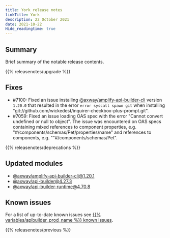 ```yaml
---
title: York release notes
linkTitle: York
description: 22 October 2021
date: 2021-10-22
Hide_readingtime: true
---
```

## Summary
Brief summary of the notable release contents.

{{% releasenotes/upgrade %}}

<!-- ## Breaking changes -->

<!-- ## Features -->

## Fixes

* #7100: Fixed an issue installing [@axway/amplify-api-builder-cli](https://www.npmjs.com/package/@axway/amplify-api-builder-cli) version `1.20.0` that resulted in the error `error syscall spawn git` when installing "git://github.com/wickedest/inquirer-checkbox-plus-prompt.git".
* #7059: Fixed an issue loading OAS spec with the error "Cannot convert undefined or null to object". The issue was encountered on OAS specs containing mixed references to component properties, e.g. "#/components/schemas/Pet/properties/name" and references to components, e.g. ""#/components/schemas/Pet".

{{% releasenotes/deprecations %}}

<!-- Regenerate modules/plugins with api-builder-tools script -->
## Updated modules
* [@axway/amplify-api-builder-cli@1.20.1](https://www.npmjs.com/package/@axway/amplify-api-builder-cli/v/1.20.1)
* [@axway/api-builder@4.27.3](https://www.npmjs.com/package/@axway/api-builder/v/4.27.3)
* [@axway/api-builder-runtime@4.70.8](https://www.npmjs.com/package/@axway/api-builder-runtime/v/4.70.8)

<!-- ## Updated plugins -->

## Known issues
For a list of up-to-date known issues see [{{% variables/apibuilder_prod_name %}} known issues](/docs/known_issues/).

{{% releasenotes/previous %}}
